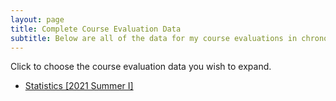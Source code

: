 ```yaml
---
layout: page
title: Complete Course Evaluation Data
subtitle: Below are all of the data for my course evaluations in chronological order.
---
```

 
Click to choose the course evaluation data you wish to expand.

- [Statistics [2021 Summer I]](https://leeloew.github.io/StatsSum2021/)





